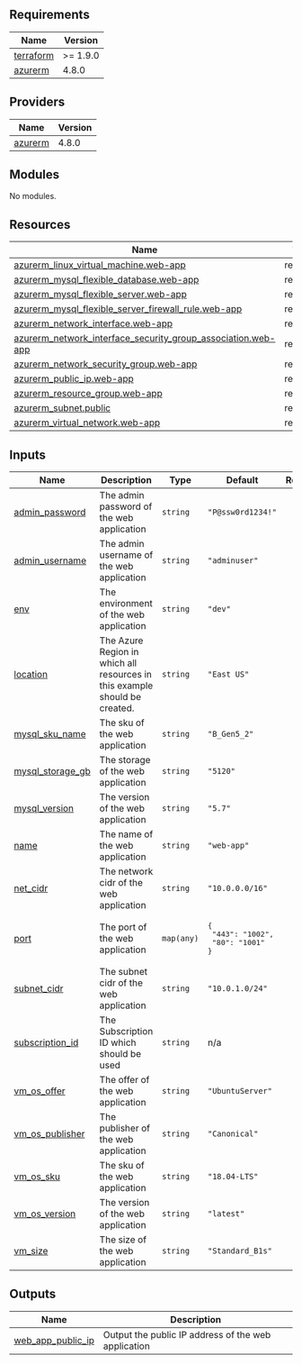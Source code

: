 ## Requirements

| Name | Version |
|------|---------|
| <a name="requirement_terraform"></a> [terraform](#requirement\_terraform) | >= 1.9.0 |
| <a name="requirement_azurerm"></a> [azurerm](#requirement\_azurerm) | 4.8.0 |

## Providers

| Name | Version |
|------|---------|
| <a name="provider_azurerm"></a> [azurerm](#provider\_azurerm) | 4.8.0 |

## Modules

No modules.

## Resources

| Name | Type |
|------|------|
| [azurerm_linux_virtual_machine.web-app](https://registry.terraform.io/providers/hashicorp/azurerm/4.8.0/docs/resources/linux_virtual_machine) | resource |
| [azurerm_mysql_flexible_database.web-app](https://registry.terraform.io/providers/hashicorp/azurerm/4.8.0/docs/resources/mysql_flexible_database) | resource |
| [azurerm_mysql_flexible_server.web-app](https://registry.terraform.io/providers/hashicorp/azurerm/4.8.0/docs/resources/mysql_flexible_server) | resource |
| [azurerm_mysql_flexible_server_firewall_rule.web-app](https://registry.terraform.io/providers/hashicorp/azurerm/4.8.0/docs/resources/mysql_flexible_server_firewall_rule) | resource |
| [azurerm_network_interface.web-app](https://registry.terraform.io/providers/hashicorp/azurerm/4.8.0/docs/resources/network_interface) | resource |
| [azurerm_network_interface_security_group_association.web-app](https://registry.terraform.io/providers/hashicorp/azurerm/4.8.0/docs/resources/network_interface_security_group_association) | resource |
| [azurerm_network_security_group.web-app](https://registry.terraform.io/providers/hashicorp/azurerm/4.8.0/docs/resources/network_security_group) | resource |
| [azurerm_public_ip.web-app](https://registry.terraform.io/providers/hashicorp/azurerm/4.8.0/docs/resources/public_ip) | resource |
| [azurerm_resource_group.web-app](https://registry.terraform.io/providers/hashicorp/azurerm/4.8.0/docs/resources/resource_group) | resource |
| [azurerm_subnet.public](https://registry.terraform.io/providers/hashicorp/azurerm/4.8.0/docs/resources/subnet) | resource |
| [azurerm_virtual_network.web-app](https://registry.terraform.io/providers/hashicorp/azurerm/4.8.0/docs/resources/virtual_network) | resource |

## Inputs

| Name | Description | Type | Default | Required |
|------|-------------|------|---------|:--------:|
| <a name="input_admin_password"></a> [admin\_password](#input\_admin\_password) | The admin password of the web application | `string` | `"P@ssw0rd1234!"` | no |
| <a name="input_admin_username"></a> [admin\_username](#input\_admin\_username) | The admin username of the web application | `string` | `"adminuser"` | no |
| <a name="input_env"></a> [env](#input\_env) | The environment of the web application | `string` | `"dev"` | no |
| <a name="input_location"></a> [location](#input\_location) | The Azure Region in which all resources in this example should be created. | `string` | `"East US"` | no |
| <a name="input_mysql_sku_name"></a> [mysql\_sku\_name](#input\_mysql\_sku\_name) | The sku of the web application | `string` | `"B_Gen5_2"` | no |
| <a name="input_mysql_storage_gb"></a> [mysql\_storage\_gb](#input\_mysql\_storage\_gb) | The storage of the web application | `string` | `"5120"` | no |
| <a name="input_mysql_version"></a> [mysql\_version](#input\_mysql\_version) | The version of the web application | `string` | `"5.7"` | no |
| <a name="input_name"></a> [name](#input\_name) | The name of the web application | `string` | `"web-app"` | no |
| <a name="input_net_cidr"></a> [net\_cidr](#input\_net\_cidr) | The network cidr of the web application | `string` | `"10.0.0.0/16"` | no |
| <a name="input_port"></a> [port](#input\_port) | The port of the web application | `map(any)` | <pre>{<br/>  "443": "1002",<br/>  "80": "1001"<br/>}</pre> | no |
| <a name="input_subnet_cidr"></a> [subnet\_cidr](#input\_subnet\_cidr) | The subnet cidr of the web application | `string` | `"10.0.1.0/24"` | no |
| <a name="input_subscription_id"></a> [subscription\_id](#input\_subscription\_id) | The Subscription ID which should be used | `string` | n/a | yes |
| <a name="input_vm_os_offer"></a> [vm\_os\_offer](#input\_vm\_os\_offer) | The offer of the web application | `string` | `"UbuntuServer"` | no |
| <a name="input_vm_os_publisher"></a> [vm\_os\_publisher](#input\_vm\_os\_publisher) | The publisher of the web application | `string` | `"Canonical"` | no |
| <a name="input_vm_os_sku"></a> [vm\_os\_sku](#input\_vm\_os\_sku) | The sku of the web application | `string` | `"18.04-LTS"` | no |
| <a name="input_vm_os_version"></a> [vm\_os\_version](#input\_vm\_os\_version) | The version of the web application | `string` | `"latest"` | no |
| <a name="input_vm_size"></a> [vm\_size](#input\_vm\_size) | The size of the web application | `string` | `"Standard_B1s"` | no |

## Outputs

| Name | Description |
|------|-------------|
| <a name="output_web_app_public_ip"></a> [web\_app\_public\_ip](#output\_web\_app\_public\_ip) | Output the public IP address of the web application |
